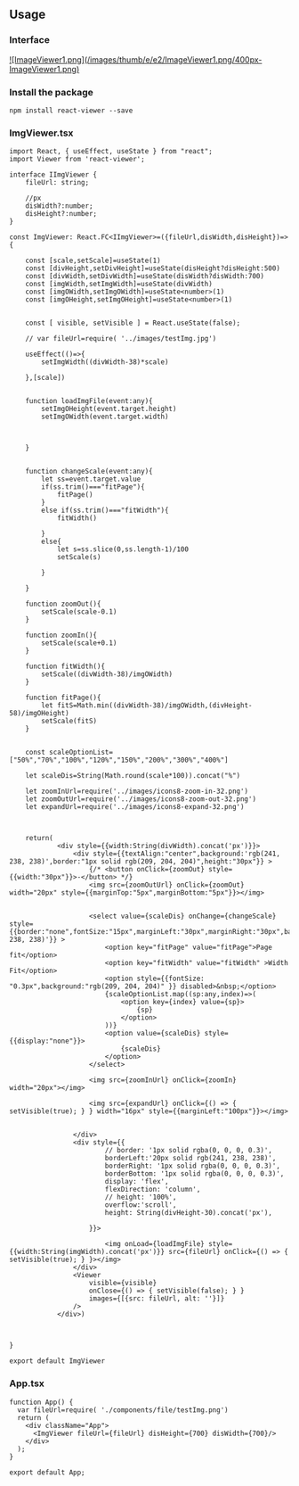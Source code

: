 ## Usage

### Interface

[![ImageViewer1.png](/images/thumb/e/e2/ImageViewer1.png/400px-
ImageViewer1.png)](images/ImageViewer1.png)

### Install the package

    
    
    npm install react-viewer --save
    

### ImgViewer.tsx

    
    
    import React, { useEffect, useState } from "react";
    import Viewer from 'react-viewer';
    
    interface IImgViewer {
        fileUrl: string;
    
        //px
        disWidth?:number;
        disHeight?:number;
    }
    
    const ImgViewer: React.FC<IImgViewer>=({fileUrl,disWidth,disHeight})=>{
    
        const [scale,setScale]=useState(1)
        const [divHeight,setDivHeight]=useState(disHeight?disHeight:500)
        const [divWidth,setDivWidth]=useState(disWidth?disWidth:700)
        const [imgWidth,setImgWidth]=useState(divWidth)
        const [imgOWidth,setImgOWidth]=useState<number>(1)
        const [imgOHeight,setImgOHeight]=useState<number>(1)
    
    
        const [ visible, setVisible ] = React.useState(false);
    
        // var fileUrl=require( '../images/testImg.jpg')
    
        useEffect(()=>{
            setImgWidth((divWidth-38)*scale)
    
        },[scale])
        
    
        function loadImgFile(event:any){
            setImgOHeight(event.target.height)
            setImgOWidth(event.target.width)
    
    
    
        }
    
    
        function changeScale(event:any){
            let ss=event.target.value
            if(ss.trim()==="fitPage"){
                fitPage()
            }
            else if(ss.trim()==="fitWidth"){
                fitWidth()
    
            }
            else{
                let s=ss.slice(0,ss.length-1)/100
                setScale(s)
    
            }
            
        }
    
        function zoomOut(){
            setScale(scale-0.1)
        }
    
        function zoomIn(){
            setScale(scale+0.1)
        }
    
        function fitWidth(){
            setScale((divWidth-38)/imgOWidth)
        }
    
        function fitPage(){
            let fitS=Math.min((divWidth-38)/imgOWidth,(divHeight-58)/imgOHeight)
            setScale(fitS)
        }
    
    
        const scaleOptionList=["50%","70%","100%","120%","150%","200%","300%","400%"]
    
        let scaleDis=String(Math.round(scale*100)).concat("%")
    
        let zoomInUrl=require('../images/icons8-zoom-in-32.png')
        let zoomOutUrl=require('../images/icons8-zoom-out-32.png')
        let expandUrl=require('../images/icons8-expand-32.png')
    
    
    
        return(
                <div style={{width:String(divWidth).concat('px')}}>
                    <div style={{textAlign:"center",background:'rgb(241, 238, 238)',border:"1px solid rgb(209, 204, 204)",height:"30px"}} >
                        {/* <button onClick={zoomOut} style={{width:"30px"}}>-</button> */}
                        <img src={zoomOutUrl} onClick={zoomOut} width="20px" style={{marginTop:"5px",marginBottom:"5px"}}></img>
    
    
                        <select value={scaleDis} onChange={changeScale} style={{border:"none",fontSize:"15px",marginLeft:"30px",marginRight:"30px",background:'rgb(241, 238, 238)'}} >
                            <option key="fitPage" value="fitPage">Page fit</option>
                            <option key="fitWidth" value="fitWidth" >Width Fit</option>
                            <option style={{fontSize: "0.3px",background:"rgb(209, 204, 204)" }} disabled>&nbsp;</option>
                            {scaleOptionList.map((sp:any,index)=>(
                                <option key={index} value={sp}>
                                    {sp}
                                </option>
                            ))}
                            <option value={scaleDis} style={{display:"none"}}>
                                {scaleDis}
                            </option>
                        </select>
    
                        <img src={zoomInUrl} onClick={zoomIn} width="20px"></img>
    
                        <img src={expandUrl} onClick={() => { setVisible(true); } } width="16px" style={{marginLeft:"100px"}}></img>
    
    
                    </div>  
                    <div style={{
                            // border: '1px solid rgba(0, 0, 0, 0.3)',
                            borderLeft:'20px solid rgb(241, 238, 238)',
                            borderRight: '1px solid rgba(0, 0, 0, 0.3)',
                            borderBottom: '1px solid rgba(0, 0, 0, 0.3)',
                            display: 'flex',
                            flexDirection: 'column',
                            // height: '100%',
                            overflow:'scroll',
                            height: String(divHeight-30).concat('px'),
    
                        }}>
                                            
                            <img onLoad={loadImgFile} style={{width:String(imgWidth).concat('px')}} src={fileUrl} onClick={() => { setVisible(true); } }></img>
                    </div>
                    <Viewer
                        visible={visible}
                        onClose={() => { setVisible(false); } }
                        images={[{src: fileUrl, alt: ''}]}
                    />
                </div>)
        
                
    
    }
    
    export default ImgViewer
    

### App.tsx

    
    
    function App() {
      var fileUrl=require( './components/file/testImg.png')
      return (
        <div className="App">
          <ImgViewer fileUrl={fileUrl} disHeight={700} disWidth={700}/> 
        </div>
      );
    }
    
    export default App;
    

